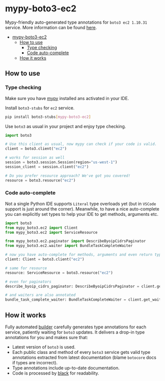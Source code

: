 # mypy-boto3-ec2

Mypy-friendly auto-generated type annotations for `boto3 ec2 1.10.31` service.
More information can be found [here](https://github.com/vemel/mypy_boto3).

- [mypy-boto3-ec2](#mypy-boto3-ec2)
  - [How to use](#how-to-use)
    - [Type checking](#type-checking)
    - [Code auto-complete](#code-auto-complete)
  - [How it works](#how-it-works)

## How to use

### Type checking

Make sure you have [mypy](https://github.com/python/mypy) installed ans activated in your IDE.

Install `boto3-stubs` for `ec2` service.

```bash
pip install boto3-stubs[mypy-boto3-ec2]
```

Use `boto3` as usual in your project and enjoy type checking.

```python
import boto3

# Use this client as usual, now mypy can check if your code is valid.
client = boto3.client("ec2")

# works for session as well
session = boto3.session.Session(region="us-west-1")
session_client = session.client("ec2")

# Do you prefer resource approach? We've got you covered!
resource = boto3.resource("ec2")
```

### Code auto-complete

Not a single Python IDE supports `Literal` type overloads yet (but in `VSCode` support is just around the corner).
Meanwhile, to have a nice auto-complete you can explicitly set types to help your IDE to get methods, arguments etc.

```python
import boto3
from mypy_boto3.ec2 import Client
from mypy_boto3.ec2 import ServiceResource

from mypy_boto3.ec2.paginator import DescribeByoipCidrsPaginator
from mypy_boto3.ec2.waiter import BundleTaskCompleteWaiter

# now you have auto-complete for methods, arguments and even return types
client: Client = boto3.client("ec2")

# same for resource
resource: ServiceResource = boto3.resource("ec2")

# even for paginators
describe_byoip_cidrs_paginator: DescribeByoipCidrsPaginator = client.get_paginator("describe_byoip_cidrs")

# and waiters are also annotated
bundle_task_complete_waiter: BundleTaskCompleteWaiter = client.get_waiter("bundle_task_complete")
```

## How it works

Fully automated [builder](https://github.com/vemel/mypy_boto3) carefully generates
type annotations for each service, patiently waiting for `boto3` updates. It delivers
a drop-in type annotations for you and makes sure that:

- Latest version of `boto3` is used.
- Each public class and method of every `boto3` service gets valid type annotations
  extracted from latest documentation (blame `botocore` docs if types are incorrect).
- Type annotations include up-to-date documentation.
- Code is processed by [black](https://github.com/psf/black) for readability.